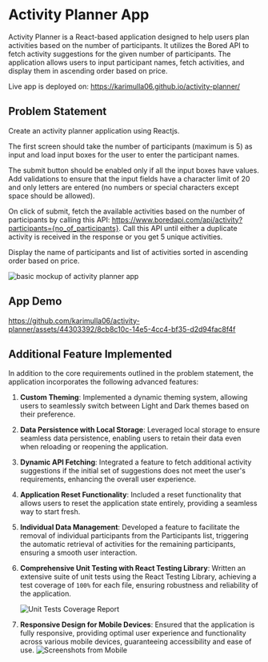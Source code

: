 # Activity Planner App

Activity Planner is a React-based application designed to help users plan activities based on the number of participants. It utilizes the Bored API to fetch activity suggestions for the given number of participants. The application allows users to input participant names, fetch activities, and display them in ascending order based on price.

Live app is deployed on: https://karimulla06.github.io/activity-planner/

## Problem Statement

Create an activity planner application using Reactjs.

The first screen should take the number of participants (maximum is 5) as input and load input boxes for the user to enter the participant names.

The submit button should be enabled only if all the input boxes have values. Add validations to ensure that the input fields have a character limit of 20 and only letters are entered (no numbers or special characters except space should be allowed).

On click of submit, fetch the available activities based on the number of participants by calling this API: https://www.boredapi.com/api/activity?participants={no_of_participants}. Call this API until either a duplicate activity is received in the response or you get 5 unique activities.

Display the name of participants and list of activities sorted in ascending order based on price.

![basic mockup of activity planner app](https://github.com/karimulla06/activity-planner/assets/44303392/356bdf2c-850b-48d9-b71c-391091252702)

## App Demo

https://github.com/karimulla06/activity-planner/assets/44303392/8cb8c10c-14e5-4cc4-bf35-d2d94fac8f4f

## Additional Feature Implemented

In addition to the core requirements outlined in the problem statement, the application incorporates the following advanced features:

1. **Custom Theming**: Implemented a dynamic theming system, allowing users to seamlessly switch between Light and Dark themes based on their preference.
2. **Data Persistence with Local Storage**: Leveraged local storage to ensure seamless data persistence, enabling users to retain their data even when reloading or reopening the application.
3. **Dynamic API Fetching**: Integrated a feature to fetch additional activity suggestions if the initial set of suggestions does not meet the user's requirements, enhancing the overall user experience.
4. **Application Reset Functionality**: Included a reset functionality that allows users to reset the application state entirely, providing a seamless way to start fresh.
5. **Individual Data Management**: Developed a feature to facilitate the removal of individual participants from the Participants list, triggering the automatic retrieval of activities for the remaining participants, ensuring a smooth user interaction.
6. **Comprehensive Unit Testing with React Testing Library**: Written an extensive suite of unit tests using the React Testing Library, achieving a test coverage of `100%` for each file, ensuring robustness and reliability of the application.

   ![Unit Tests Coverage Report](https://github.com/karimulla06/activity-planner/assets/44303392/d45cf33b-38c3-426f-80b7-928cfa6febf6)

7. **Responsive Design for Mobile Devices**: Ensured that the application is fully responsive, providing optimal user experience and functionality across various mobile devices, guaranteeing accessibility and ease of use.
   ![Screenshots from Mobile](https://github.com/karimulla06/activity-planner/assets/44303392/366b9c40-ada8-4f52-99f9-a0f698a54048)
